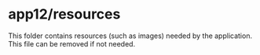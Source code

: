 # app12/resources

This folder contains resources (such as images) needed by the application. This file can
be removed if not needed.
